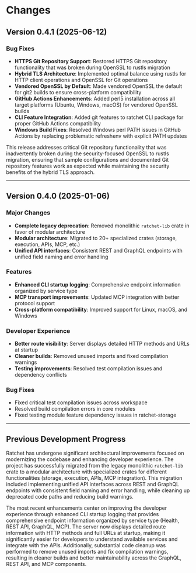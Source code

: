 # Changes

## Version 0.4.1 (2025-06-12)

### Bug Fixes
- **HTTPS Git Repository Support**: Restored HTTPS Git repository functionality that was broken during OpenSSL to rustls migration
- **Hybrid TLS Architecture**: Implemented optimal balance using rustls for HTTP client operations and OpenSSL for Git operations
- **Vendored OpenSSL by Default**: Made vendored OpenSSL the default for git2 builds to ensure cross-platform compatibility
- **GitHub Actions Enhancements**: Added perl5 installation across all target platforms (Ubuntu, Windows, macOS) for vendored OpenSSL builds
- **CLI Feature Integration**: Added git features to ratchet CLI package for proper GitHub Actions compatibility
- **Windows Build Fixes**: Resolved Windows perl PATH issues in GitHub Actions by replacing problematic refreshenv with explicit PATH updates

This release addresses critical Git repository functionality that was inadvertently broken during the security-focused OpenSSL to rustls migration, ensuring that sample configurations and documented Git repository features work as expected while maintaining the security benefits of the hybrid TLS approach.

---

## Version 0.4.0 (2025-01-06)

### Major Changes
- **Complete legacy deprecation**: Removed monolithic `ratchet-lib` crate in favor of modular architecture
- **Modular architecture**: Migrated to 20+ specialized crates (storage, execution, APIs, MCP, etc.)
- **Unified API interfaces**: Consistent REST and GraphQL endpoints with unified field naming and error handling

### Features
- **Enhanced CLI startup logging**: Comprehensive endpoint information organized by service type
- **MCP transport improvements**: Updated MCP integration with better protocol support
- **Cross-platform compatibility**: Improved support for Linux, macOS, and Windows

### Developer Experience
- **Better route visibility**: Server displays detailed HTTP methods and URLs at startup
- **Cleaner builds**: Removed unused imports and fixed compilation warnings
- **Testing improvements**: Resolved test compilation issues and dependency conflicts

### Bug Fixes
- Fixed critical test compilation issues across workspace
- Resolved build compilation errors in core modules
- Fixed testing module feature dependency issues in ratchet-storage

---

## Previous Development Progress

Ratchet has undergone significant architectural improvements focused on modernizing the codebase and enhancing developer experience. The project has successfully migrated from the legacy monolithic `ratchet-lib` crate to a modular architecture with specialized crates for different functionalities (storage, execution, APIs, MCP integration). This migration included implementing unified API interfaces across REST and GraphQL endpoints with consistent field naming and error handling, while cleaning up deprecated code paths and reducing build warnings.

The most recent enhancements center on improving the developer experience through enhanced CLI startup logging that provides comprehensive endpoint information organized by service type (Health, REST API, GraphQL, MCP). The server now displays detailed route information with HTTP methods and full URLs at startup, making it significantly easier for developers to understand available services and integrate with the APIs. Additionally, substantial code cleanup was performed to remove unused imports and fix compilation warnings, resulting in cleaner builds and better maintainability across the GraphQL, REST API, and MCP components.